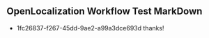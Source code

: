 ## OpenLocalization Workflow Test MarkDown
* 1fc26837-f267-45dd-9ae2-a99a3dce693d thanks!

<!--HONumber=Sep16_HO1-->


